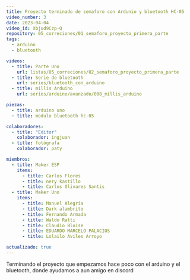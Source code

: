```yaml
---
title: Proyecto terminado de semaforo con Ardunio y bluetooth HC-05
video_number: 3
date: 2023-04-04
video_id: Xbjud9Czp-Q
repository: 05_correciones/01_semaforo_proyecto_primera_parte
tags:
  - arduino
  - bluetooth

videos:
  - title: Parte Uno
    url: listas/05_correciones/02_semaforo_proyecto_primera_parte
  - title: Serie de bluetooth
    url: series/bluetooth_con_arduino
  - title: millis Arduino
    url: series/arduino/avanzado/008_millis_arduino

piezas:
  - title: arduino uno
  - title: modulo bluetooth hc-05

colaboradores:
  - title: "Editor"
    colaborador: ingjuan
  - title: fotógrafa
    colaborador: paty

miembros:
  - title: Maker ESP
    items:
      - title: Carlos Flores
      - title: nery kastillo
      - title: Carlos Olivares Santis
  - title: Maker Uno
    items:
      - title: Manuel Alegría
      - title: Dark alambrito
      - title: Fernando Armada
      - title: Waldo Ratti
      - title: Claudio Bloise
      - title: EDUARDO MARCELO PALACIOS
      - title: Lolailo Aviles Arroyo

actualizado: true
---
```


Terminando el proyecto que empezamos hace poco con el arduino y el bluetooth, donde ayudamos a aun amigo en discord
